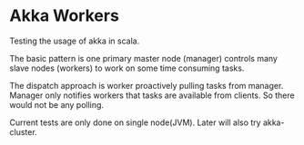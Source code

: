 Akka Workers 
===========

Testing the usage of akka in scala.

The basic pattern is one primary master node (manager) controls many slave nodes (workers) to work on some time consuming tasks.

The dispatch approach is worker proactively pulling tasks from manager. Manager only notifies workers that tasks are available from clients. So there would not be any polling.

Current tests are only done on single node(JVM). Later will also try akka-cluster.

